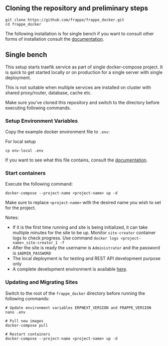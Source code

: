 ## Cloning the repository and preliminary steps

```
git clone https://github.com/frappe/frappe_docker.git
cd frappe_docker
```

The following installation is for single bench if you want to consult other forms of installation consult the [documentation](https://github.com/frappe/frappe_docker).

## Single bench

This setup starts traefik service as part of single docker-compose project. It is quick to get started locally or on production for a single server with single deployment.

This is not suitable when multiple services are installed on cluster with shared proxy/router, database, cache etc.

Make sure you've cloned this repository and switch to the directory before executing following commands.

### Setup Environment Variables

Copy the example docker environment file to `.env`:

For local setup
```
cp env-local .env
```
If you want to see what this file contains, consult the [documentation](https://github.com/frappe/frappe_docker/blob/develop/docs/single-bench.md).

### Start containers

Execute the following command:

```
docker-compose --project-name <project-name> up -d
```
Make sure to replace `<project-name>` with the desired name you wish to set for the project.

Notes:

* If it is the first time running and site is being initialized, it can take multiple minutes for the site to be up. Monitor `site-creator` container logs to check progress. Use command `docker logs <project-name>_site-creator_1 -f`
* After the site is ready the username is `Administrator` and the password is `$ADMIN_PASSWORD`
* The local deployment is for testing and REST API development purpose only
* A complete development environment is available [here](https://github.com/frappe/frappe_docker/tree/develop/development).

### Updating and Migrating Sites

Switch to the root of the `frappe_docker` directory before running the following commands:
```
# Update environment variables ERPNEXT_VERSION and FRAPPE_VERSION
nano .env

# Pull new images
docker-compose pull

# Restart containers
docker-compose --project-name <project-name> up -d
```

